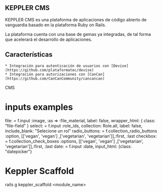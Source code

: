 ## KEPPLER CMS

KEPPLER CMS es una plataforma de aplicaciones de código abierto de vanguardia basado en la plataforma Ruby on Rails.

La plataforma cuenta con una base de gemas ya integradas, de tal forma que acelerará el desarrollo de aplicaciones.

## Características

	* Integración para autenticación de usuarios con [Devise](https://github.com/plataformatec/devise)
	* Integración para autorizaciones con [CanCan](https://github.com/CanCanCommunity/cancancan)

CMS 

# inputs examples

file: = f.input :image, :as => :file_material, label: false, wrapper_html: { class: "file-field" }
select: = f.input :role_ids, collection: Role.all, label: false, include_blank: "Selecione un rol"
radio_buttons: = f.collection_radio_buttons :option, [['vegan', 'vegan'] ,['vegetarian', 'vegetarian']],:first, :last
checkbox: = f.collection_check_boxes :options, [['vegan', 'vegan'] ,['vegetarian', 'vegetarian']],:first, :last
date: = f.input :date, input_html: {class: "datepicker"}

# Keppler Scaffold

rails g keppler_scaffold <module_name> <attributes>